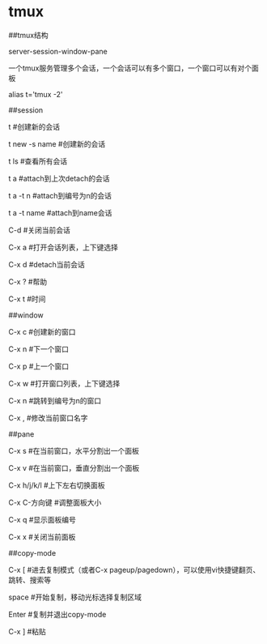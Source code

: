 # tmux


##tmux结构

server-session-window-pane

一个tmux服务管理多个会话，一个会话可以有多个窗口，一个窗口可以有对个面板


alias t='tmux -2'


##session

t              #创建新的会话

t new -s name  #创建新的会话

t ls           #查看所有会话

t a            #attach到上次detach的会话

t a -t n       #attach到编号为n的会话

t a -t name    #attach到name会话

C-d            #关闭当前会话

C-x a          #打开会话列表，上下键选择

C-x d          #detach当前会话



C-x ?          #帮助

C-x t          #时间


##window

C-x c          #创建新的窗口

C-x n          #下一个窗口

C-x p          #上一个窗口

C-x w          #打开窗口列表，上下键选择

C-x n          #跳转到编号为n的窗口

C-x ,          #修改当前窗口名字


##pane

C-x s          #在当前窗口，水平分割出一个面板

C-x v          #在当前窗口，垂直分割出一个面板

C-x h/j/k/l    #上下左右切换面板

C-x C-方向键   #调整面板大小

C-x q          #显示面板编号

C-x x          #关闭当前面板


##copy-mode

C-x [          #进去复制模式（或者C-x pageup/pagedown），可以使用vi快捷键翻页、跳转、搜索等

space          #开始复制，移动光标选择复制区域

Enter          #复制并退出copy-mode

C-x ]          #粘贴
